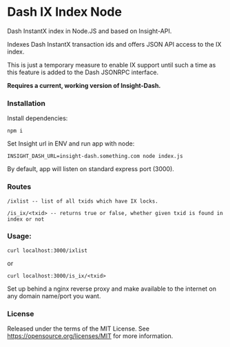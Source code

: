 # Dash IX Index Node

Dash InstantX index in Node.JS and based on Insight-API.

Indexes Dash InstantX transaction ids and offers JSON API access to the IX index.

This is just a temporary measure to enable IX support until such a time as this feature is added to the Dash JSONRPC interface.

**Requires a current, working version of Insight-Dash.**

### Installation

Install dependencies:

    npm i

Set Insight url in ENV and run app with node:

    INSIGHT_DASH_URL=insight-dash.something.com node index.js

By default, app will listen on standard express port (3000).

### Routes

    /ixlist -- list of all txids which have IX locks.

    /is_ix/<txid> -- returns true or false, whether given txid is found in index or not

### Usage:

    curl localhost:3000/ixlist

or

    curl localhost:3000/is_ix/<txid>

Set up behind a nginx reverse proxy and make available to the internet on any domain name/port you want.

### License

Released under the terms of the MIT License. See <https://opensource.org/licenses/MIT> for more information.

